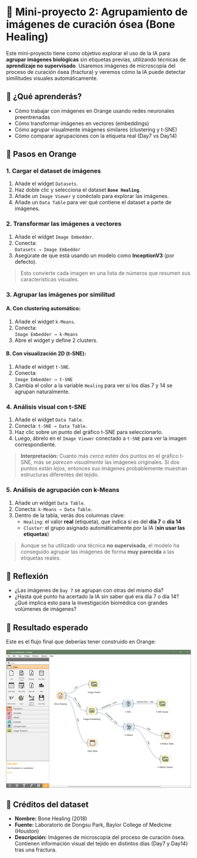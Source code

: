 # 🔬 Mini-proyecto 2: Agrupamiento de imágenes de curación ósea (Bone Healing)

Este mini-proyecto tiene como objetivo explorar el uso de la IA para **agrupar imágenes biológicas** sin etiquetas previas, utilizando técnicas de **aprendizaje no supervisado**. Usaremos imágenes de microscopía del proceso de curación ósea (fractura) y veremos cómo la IA puede detectar similitudes visuales automáticamente.



## 🎯 ¿Qué aprenderás?

- Cómo trabajar con imágenes en Orange usando redes neuronales preentrenadas
- Cómo transformar imágenes en vectores (embeddings)
- Cómo agrupar visualmente imágenes similares (clustering y t-SNE)
- Cómo comparar agrupaciones con la etiqueta real (Day7 vs Day14)

## 🧭 Pasos en Orange

### 1. Cargar el dataset de imágenes

1. Añade el widget `Datasets`.
2. Haz doble clic y selecciona el dataset **`Bone Healing`**.
3. Añade un `Image Viewer` y conéctalo para explorar las imágenes.
4. Añade un `Data Table` para ver qué contiene el dataset a parte de imágenes.


### 2. Transformar las imágenes a vectores

1. Añade el widget `Image Embedder`.
2. Conecta:  
   `Datasets → Image Embedder`
3. Asegúrate de que está usando un modelo como **InceptionV3** (por defecto).
> Esto convierte cada imagen en una lista de números que resumen sus características visuales.

### 3. Agrupar las imágenes por similitud

#### A. Con clustering automático:

1. Añade el widget `k-Means`.
2. Conecta:  
   `Image Embedder → k-Means`
3. Abre el widget y define 2 clusters.

#### B. Con visualización 2D (t-SNE):

1. Añade el widget `t-SNE`.
2. Conecta:  
   `Image Embedder → t-SNE`
3. Cambia el color a la variable `Healing` para ver si los días 7 y 14 se agrupan naturalmente.

### 4. Análisis visual con t-SNE

1. Añade el widget `Data Table`.
2. Conecta: `t-SNE → Data Table`.
3. Haz clic sobre un punto del gráfico t-SNE para seleccionarlo.
4. Luego, ábrelo en el `Image Viewer` conectado a `t-SNE` para ver la imagen correspondiente.

> **Interpretación:** Cuanto más *cerca* estén dos puntos en el gráfico t-SNE, más se *parecen visualmente* las imágenes originales. Si dos puntos están *lejos*, entonces sus imágenes probablemente muestran estructuras diferentes del tejido.

### 5. Análisis de agrupación con k-Means

1. Añade un widget `Data Table`.
2. Conecta: `k-Means → Data Table`.
3. Dentro de la tabla, verás dos columnas clave:
   - `Healing`: el valor **real** (etiqueta), que indica si es del **día 7** o **día 14**
   - `Cluster`: el grupo asignado automáticamente por la IA (**sin usar las etiquetas**)

> Aunque se ha utilizado una técnica **no supervisada**, el modelo ha conseguido agrupar las imágenes de forma **muy parecida** a las etiquetas reales.

## 🧪 Reflexión

- ¿Las imágenes de `Day 7` se agrupan con otras del mismo día?
- ¿Hasta qué punto ha acertado la IA sin saber qué era día 7 o día 14? ¿Qué implica esto para la investigación biomédica con grandes volúmenes de imágenes?

## 🧩 Resultado esperado

Este es el flujo final que deberías tener construido en Orange:

<img src="../imagenes/bone-healing-workflow.png" alt="Flujo completo Bone Healing" width="600"/>


## 📝 Créditos del dataset

- **Nombre:** Bone Healing (2018)
- **Fuente:** Laboratorio de Dongsu Park, Baylor College of Medicine (Houston)
- **Descripción:** Imágenes de microscopía del proceso de curación ósea. Contienen información visual del tejido en distintos días (Day7 y Day14) tras una fractura.

